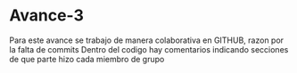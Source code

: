 # Avance-3

Para este avance se trabajo de manera colaborativa en GITHUB, razon por la falta de commits
Dentro del codigo hay comentarios indicando secciones de que parte hizo cada miembro de grupo 
